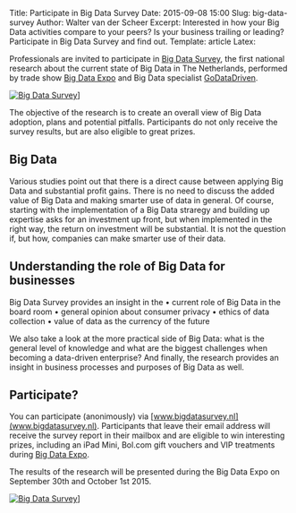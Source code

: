 Title: Participate in Big Data Survey
Date: 2015-09-08 15:00
Slug: big-data-survey
Author: Walter van der Scheer
Excerpt: Interested in how your Big Data activities compare to your peers? Is your business trailing or leading? Participate in Big Data Survey and find out.
Template: article
Latex:


<span class="lead">Professionals are invited to participate in [Big Data Survey](www.bigdatasurvey.nl), the first national research about the current state of Big Data in The Netherlands, performed by trade show [Big Data Expo](www.bigdata-expo.nl) and Big Data specialist [GoDataDriven](www.godatadriven.com).</span>

[![Big Data Survey](/static/images/bigdatasurvey/bigdatasurvey-header-en.png)](www.bigdatasurvey.nl)]

The objective of the research is to create an overall view of Big Data adoption, plans and potential pitfalls. Participants do not only receive the survey results, but are also eligible to great prizes.


## Big Data
Various studies point out that there is a direct cause between applying Big Data and substantial profit gains. There is no need to discuss the added value of Big Data and making smarter use of data in general. Of course, starting with the implementation of a Big Data straregy and building up expertise asks for an investment up front, but when implemented in the right way, the return on investment will be substantial. It is not the question if, but how, companies can make smarter use of their data. 

## Understanding the role of Big Data for businesses
Big Data Survey provides an insight in the
•	current role of Big Data in the board room
•	general opinion about consumer privacy
•	ethics of data collection
•	value of data as the currency of the future

We also take a look at the more practical side of Big Data: what is the general level of knowledge and what are the biggest challenges when becoming a data-driven enterprise? And finally, the research provides an insight in business processes and purposes of Big Data as well.

## Participate?
You can participate (anonimously) via [www.bigdatasurvey.nl](www.bigdatasurvey.nl). Participants that leave their email address will receive the survey report in their mailbox and are eligible to win interesting prizes, including an iPad Mini, Bol.com gift vouchers and VIP treatments during [Big Data Expo](www.bigdata-expo.nl).

The results of the research will be presented during the Big Data Expo on September 30th and October 1st 2015.

[![Big Data Survey](/static/images/bigdatasurvey/bigdatasurvey-logo.png)](www.bigdatasurvey.nl)]
